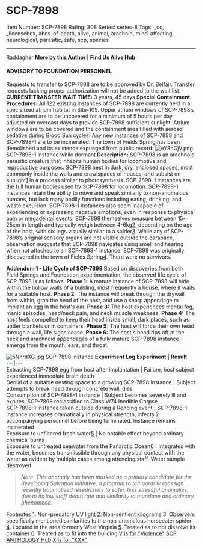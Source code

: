 # SCP-7898
Item Number: SCP-7898
Rating: 308
Series: series-8
Tags: _cc, _licensebox, abcs-of-death, alive, animal, arachnid, mind-affecting, neurological, parasitic, safe, scp, species

---

[Raddagher](javascript:;)
**[More by this Author](http://www.scp-wiki.net/the-radd-zone) | [Find Us Alive Hub](http://www.scpwiki.com/findusalivehub)**
#### ADVISORY TO FOUNDATION PERSONNEL
Requests to transfer to SCP-7898 are to be approved by Dr. Belfair. Transfer requests lacking proper authorization will not be added to the wait list.
**CURRENT TRANSFER WAIT TIME:** 3 years, 45 days
**Special Containment Procedures:** All 122 existing instances of SCP-7898 are currently held in a specialized atrium habitat in Site-109. Upper atrium windows of SCP-7898’s containment are to be uncovered for a minimum of 5 hours per day, adjusted on overcast days to provide SCP-7898 sufficient sunlight. Atrium windows are to be covered and the containment area filled with aerosol sedative during Blood Sun cycles. Any new instances of SCP-7898 and SCP-7898-1 are to be incinerated. The town of Fields Spring has been demolished and its existence expunged from public record.
![eY8nGjV.png](https://i.imgur.com/eY8nGjV.png)
SCP-7898-1 instance while dormant
**Description:** SCP-7898 is an arachnoid parasitic creature that inhabits human bodies for locomotive and reproductive purposes. SCP-7898 nest in dark, dry, enclosed spaces, most commonly inside the walls and crawlspaces of houses, and subsist on sunlight[1](javascript:;) in a process similar to photosynthesis.
SCP-7898-1 instances are the full human bodies used by SCP-7898 for locomotion. SCP-7898-1 instances retain the ability to move and speak similarly to non-anomalous humans, but lack many bodily functions including eating, drinking, and waste expulsion. SCP-7898-1 instances also seem incapable of experiencing or expressing negative emotions, even in response to physical pain or megadental events.
SCP-7898 themselves measure between 15-25cm in length and typically weigh between 4-6kg[2](javascript:;), depending on the age of the host, with six legs visually similar to a spider[3](javascript:;). While any of SCP-7898’s original sensory organs are not visible outside the carapace, observation suggests that SCP-7898 navigates using smell and hearing when not attached to an SCP-7898-1 instance.
SCP-7898 was originally discovered in the town of Fields Spring[4](javascript:;). There were no survivors.  
  
  
**Addendum 1 - Life Cycle of SCP-7898**
Based on discoveries from both Field Springs and Foundation experimentation, the observed life cycle of SCP-7898 is as follows.
**Phase 1:** A mature instance of SCP-7898 will hide within the hollow walls of a building, most frequently a house, where it waits for a suitable host.
**Phase 2:** The instance will break through the drywall from within, grab the head of the host, and use a sharp appendage to implant an egg in the host's ear.
**Phase 3:** The host experiences mental fog, manic episodes, head/neck pain, and neck muscle weakness.
**Phase 4:** The host feels compelled to keep their head inside small, dark places, such as under blankets or in containers.
**Phase 5:** The host will force their own head through a wall, life signs cease.
**Phase 6:** The host's head rips off at the neck and arachnoid appendages of a fully mature SCP-7898 instance emerge from the mouth, ears, and throat.  
  

![5NhrdXG.jpg](https://i.imgur.com/5NhrdXG.jpg)
SCP-7898 instance
**Experiment Log**
**Experiment** | **Result**  
---|---  
Extracting SCP-7898 egg from host after implantation | Failure, host subject experienced immediate brain death  
Denial of a suitable nesting space to a growing SCP-7898 instance | Subject attempts to break head through concrete wall, dies  
Consumption of SCP-7898-1 instance | Subject becomes severely ill and expires, SCP-7898 reclassified to Class W74 Inedible Corpse  
SCP-7898-1 instance taken outside during a Rending event | SCP-7898-1 instance increases dramatically in physical strength, infects 2 accompanying personnel before being terminated. Instance remains incinerated  
Exposure to unfiltered fresh water[5](javascript:;) | No notable effect beyond ordinary chemical burns  
Exposure to untreated seawater from the Panarctic Ocean[6](javascript:;) | Integrates with the water, becomes transmissible through any physical contact with the water as evident by multiple cases among attending staff. Water sample destroyed  
  
  

> _Note: This anomaly has been marked as a primary candidate for the developing Salvation Initiative, a program to temporarily reassign recently traumatized researchers to safer, less stressful anomalies, due to its low staff death rate and similarity to mundane and ordinary phenomena._
  
  
  
  
  

Footnotes
[1](javascript:;). Non-predatory UV light
[2](javascript:;). Non-sentient kilograms
[3](javascript:;). Observers specifically mentioned similarities to the non-anomalous horseeater spider
[4](javascript:;). Located in the area formerly West Virginia
[5](javascript:;). Treated as to not dissolve its container
[6](javascript:;). Treated as to fit into the building
[V is for "Violence"](/scp-7841)
[SCP ANTHOLOGY Hub](/scp-anthology-hub)
[X is for “XXX”](/scp-7930)